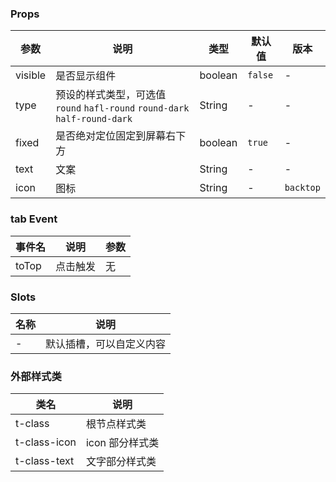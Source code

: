 ### Props

| 参数    | 说明                                                                       | 类型    | 默认值  | 版本      |
| ------- | -------------------------------------------------------------------------- | ------- | ------- | --------- |
| visible | 是否显示组件                                                               | boolean | `false` | -         |
| type    | 预设的样式类型，可选值 `round` `hafl-round` `round-dark` `half-round-dark` | String  | -       | -         |
| fixed   | 是否绝对定位固定到屏幕右下方                                               | boolean | `true`  | -         |
| text    | 文案                                                                       | String  | -       | -         |
| icon    | 图标                                                                       | String  | -       | `backtop` |

### tab Event

| 事件名 | 说明     | 参数 |
| ------ | -------- | ---- |
| toTop  | 点击触发 | 无   |

### Slots

| 名称 | 说明                     |
| ---- | ------------------------ |
| -    | 默认插槽，可以自定义内容 |

### 外部样式类

| 类名         | 说明            |
| ------------ | --------------- |
| t-class      | 根节点样式类    |
| t-class-icon | icon 部分样式类 |
| t-class-text | 文字部分样式类  |
